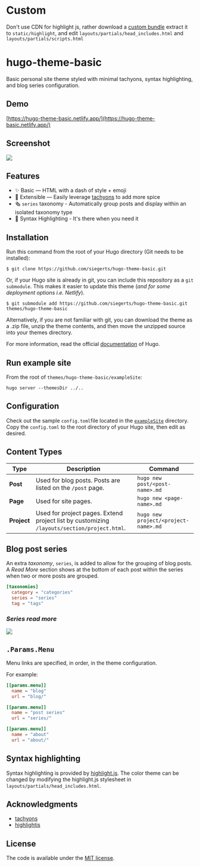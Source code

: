 # Custom

Don't use CDN for highlight js,
rather download a [custom bundle](https://highlightjs.org/download/)
extract it to `static/highlight`, and edit
`layouts/partials/head_includes.html` and `layouts/partials/scripts.html`

# hugo-theme-basic

Basic personal site theme styled with minimal tachyons, syntax highlighting, and blog series configuration.

## Demo

[https://hugo-theme-basic.netlify.app/](https://hugo-theme-basic.netlify.app/)

## Screenshot

![](https://github.com/siegerts/hugo-theme-basic/blob/master/images/tn.png)

## Features

- ✨ Basic — HTML with a dash of style + emoji
- 🌯 Extensible — Easily leverage [tachyons](https://tachyons.io/components/) to add more spice
- 🗞️ `series` taxonomy - Automatically group posts and display within an isolated taxonomy type
- 🥑 Syntax Highlighting - It's there when you need it

## Installation

Run this command from the root of your Hugo directory (Git needs to be installed):

```
$ git clone https://github.com/siegerts/hugo-theme-basic.git
```

Or, if your Hugo site is already in git, you can include this repository as a `git submodule`. This makes it easier to update this theme (_and for some deployment options i.e. Netlify_).

```
$ git submodule add https://github.com/siegerts/hugo-theme-basic.git themes/hugo-theme-basic
```

Alternatively, if you are not familiar with git, you can download the theme as a .zip file, unzip the theme contents, and then move the unzipped source into your themes directory.

For more information, read the official [documentation](https://gohugo.io/themes/installing-and-using-themes) of Hugo.

## Run example site

From the root of `themes/hugo-theme-basic/exampleSite`:

```
hugo server --themesDir ../..
```

## Configuration

Check out the sample `config.toml`file located in the [`exampleSite`](https://github.com/siegerts/hugo-theme-basic/tree/master/exampleSite) directory. Copy the `config.toml` to the root directory of your Hugo site, then edit as desired.

## Content Types

| Type        | Description                                                                                 | Command                              |
| ----------- | ------------------------------------------------------------------------------------------- | ------------------------------------ |
| **Post**    | Used for blog posts. Posts are listed on the `/post` page.                                  | `hugo new post/<post-name>.md`       |
| **Page**    | Used for site pages.                                                                        | `hugo new <page-name>.md`            |
| **Project** | Used for project pages. Extend project list by customizing `/layouts/section/project.html`. | `hugo new project/<project-name>.md` |

## Blog post series

An extra _taxonomy_, `series`, is added to allow for the grouping of blog posts. A _Read More_ section shows at the bottom of each post within the series when two or more posts are grouped.

```toml
[taxonomies]
  category = "categories"
  series = "series"
  tag = "tags"
```

### _Series read more_

![](https://github.com/siegerts/hugo-theme-basic/blob/master/images/series.png)

## `.Params.Menu`

Menu links are specified, in order, in the theme configuration.

For example:

```toml
[[params.menu]]
  name = "blog"
  url = "blog/"

[[params.menu]]
  name = "post series"
  url = "series/"

[[params.menu]]
  name = "about"
  url = "about/"
```

## Syntax highlighting

Syntax highlighting is provided by [highlight.js](https://highlightjs.org/). The color theme can be changed by modifying the highlight.js stylesheet in `layouts/partials/head_includes.html`.

## Acknowledgments

- [tachyons](http://tachyons.io/)
- [highlightjs](https://highlightjs.org/)

## License

The code is available under the [MIT license](https://github.com/siegerts/hugo-theme-basic/blob/master/LICENSE).
